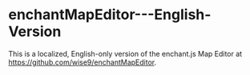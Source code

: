 enchantMapEditor---English-Version
==================================

This is a localized, English-only version of the enchant.js Map Editor at 
https://github.com/wise9/enchantMapEditor. 

